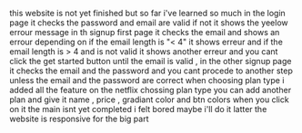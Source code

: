 this website is not yet finished but so far i've learned so much
in the login page it checks the password and email are valid if not it shows the yeelow errour message 
in th signup first page it checks the email and shows an errour depending on if the email length is "< 4" it shows erreur  and if the email length is > 4 and is not valid it shows another erreur and you cant click the get started button until the email is valid ,
in the other signup page it checks the email and the password and you cant procede to another step unless the email and the password are correct when choosing plan type i added all the feature on the netflix chossing plan type you can add another plan and give it name , price , gradiant color and btn colors when you click on it 
the main isnt yet completed i felt bored maybe i'll do it latter 
the website  is responsive for the big part
